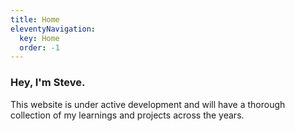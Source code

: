 ```yaml
---
title: Home
eleventyNavigation:
  key: Home
  order: -1
---
```

### Hey, I'm Steve.

This website is under active development and will have a thorough collection of my learnings and projects across the years.
